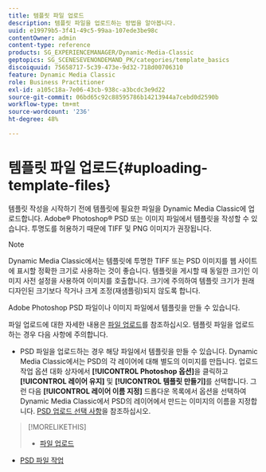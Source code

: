 ```yaml
---
title: 템플릿 파일 업로드
description: 템플릿 파일을 업로드하는 방법을 알아봅니다.
uuid: e19979b5-3f41-49c5-99aa-107ede3be98c
contentOwner: admin
content-type: reference
products: SG_EXPERIENCEMANAGER/Dynamic-Media-Classic
geptopics: SG_SCENESEVENONDEMAND_PK/categories/template_basics
discoiquuid: 75658717-5c39-473e-9d32-718d00706310
feature: Dynamic Media Classic
role: Business Practitioner
exl-id: a105c18a-7e06-43cb-938c-a3bcdc3e9d22
source-git-commit: 06bd65c92c88595786b14213944a7cebd0d2590b
workflow-type: tm+mt
source-wordcount: '236'
ht-degree: 48%

---
```


# 템플릿 파일 업로드{#uploading-template-files}

템플릿 작성을 시작하기 전에 템플릿에 필요한 파일을 Dynamic Media Classic에 업로드합니다. Adobe® Photoshop® PSD 또는 이미지 파일에서 템플릿을 작성할 수 있습니다. 투명도를 허용하기 때문에 TIFF 및 PNG 이미지가 권장됩니다.

>[!NOTE]
>
>Dynamic Media Classic에서는 템플릿에 투명한 TIFF 또는 PSD 이미지를 웹 사이트에 표시할 정확한 크기로 사용하는 것이 좋습니다. 템플릿을 게시할 때 동일한 크기인 이미지 사전 설정을 사용하여 이미지를 호출합니다. 크기에 주의하여 템플릿 크기가 원래 디자인된 크기보다 작거나 크게 조정(재샘플링)되지 않도록 합니다.

Adobe Photoshop PSD 파일이나 이미지 파일에서 템플릿을 만들 수 있습니다.

파일 업로드에 대한 자세한 내용은 [파일 업로드](uploading-files.md#uploading_files)를 참조하십시오. 템플릿 파일을 업로드하는 경우 다음 사항에 주의합니다.

* PSD 파일을 업로드하는 경우 해당 파일에서 템플릿을 만들 수 있습니다. Dynamic Media Classic에서는 PSD의 각 레이어에 대해 별도의 이미지를 만듭니다. 업로드 작업 옵션 대화 상자에서 **[!UICONTROL Photoshop 옵션]**&#x200B;을 클릭하고 **[!UICONTROL 레이어 유지]** 및 **[!UICONTROL 템플릿 만들기]**&#x200B;를 선택합니다. 그런 다음 **[!UICONTROL 레이어 이름 지정]** 드롭다운 목록에서 옵션을 선택하여 Dynamic Media Classic에서 PSD의 레이어에서 만드는 이미지의 이름을 지정합니다.
[PSD 업로드 선택 사항](psd-files.md#psd_upload_options)을 참조하십시오.

<!-- THERE IS NO LONGER AN IMAGE EDITING OPTIONS MENU * If you are uploading images, you can create a mask from its clipping path. This option applies to images created with image-editing applications in which a clipping path was created. In the Upload Job Options dialog box, select Image Editing Options and select the Create Mask From Clipping Path option. 
See [Image editing options at upload](image-editing-options-upload.md#image-editing-options-at-upload). -->

>[!MORELIKETHIS]
>
>* [파일 업로드](uploading-files.md#uploading_your_files)
* [PSD 파일 작업](psd-files.md#working_with_psd_files)

